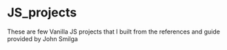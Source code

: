 # JS_projects
These are few Vanilla JS projects that I built from the references and guide provided by John Smilga 

